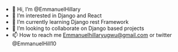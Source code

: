 - 👋 Hi, I’m @EmmanuelHillary
- 👀 I’m interested in Django and React
- 🌱 I’m currently learning Django rest Framework
- 💞️ I’m looking to collaborate on Django based projects
- 📫 How to reach me Emmanuelhillaryugwu@gmail.com or twitter @EmmanuelHill10

